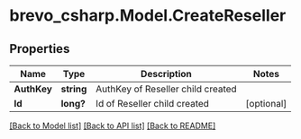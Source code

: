 # brevo_csharp.Model.CreateReseller
## Properties

Name | Type | Description | Notes
------------ | ------------- | ------------- | -------------
**AuthKey** | **string** | AuthKey of Reseller child created | 
**Id** | **long?** | Id of Reseller child created | [optional] 

[[Back to Model list]](../README.md#documentation-for-models) [[Back to API list]](../README.md#documentation-for-api-endpoints) [[Back to README]](../README.md)

